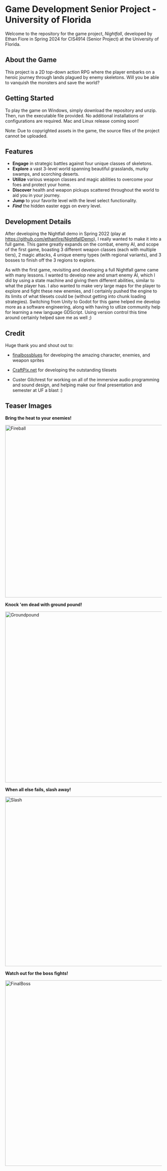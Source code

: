 # Game Development Senior Project - University of Florida

Welcome to the repository for the game project, _Nightfall_, developed by Ethan Fiore in Spring 2024 for CIS4914 (Senior Project) at the University of Florida.

## About the Game
This project is a 2D top-down action RPG where the player embarks on a heroic journey through lands plagued by enemy skeletons. Will you be able to vanquish the monsters and save the world?

## Getting Started
To play the game on Windows, simply download the repository and unzip. Then, run the executable file provided. No additional installations or configurations are required.
Mac and Linux release coming soon!

Note: Due to copyrighted assets in the game, the source files of the project cannot be uploaded.

## Features
- **Engage** in strategic battles against four unique classes of skeletons.
- **Explore** a vast 3-level world spanning beautiful grasslands, murky swamps, and scorching deserts.
- **Utilize** various weapon classes and magic abilities to overcome your foes and protect your home.
- **Discover** health and weapon pickups scattered throughout the world to aid you in your journey.
- **Jump** to your favorite level with the level select functionality.
- **_Find_** the hidden easter eggs on every level.

## Development Details
After developing the Nightfall demo in Spring 2022 (play at https://github.com/ethanfire/NightfallDemo), I really wanted to make it into a full game. This game greatly expands on the combat, enemy AI, and scope of the first game, boasting 3 different weapon classes (each with multiple tiers), 2 magic attacks, 4 unique enemy types (with regional variants), and 3 bosses to finish off the 3 regions to explore.

As with the first game, revisiting and developing a full Nightfall game came with many lessons. I wanted to develop new and smart enemy AI, which I did by using a state machine and giving them different abilities, similar to what the player has. I also wanted to make very large maps for the player to explore and fight these new enemies, and I certainly pushed the engine to its limits of what tilesets could be (without getting into chunk loading strategies). Switching from Unity to Godot for this game helped me develop more as a software engineering, along with having to utlize community help for learning a new language GDScript. Using version control this time around certainly helped save me as well ;)

## Credit
Huge thank you and shout out to:

- [finalbossblues](https://finalbossblues.com/) for developing the amazing character, enemies, and weapon sprites

- [CraftPix.net](https://craftpix.net/) for developing the outstanding tilesets

- Custer Gilchrest for working on all of the immersive audio programming and sound design, and helping make our final presentation and semester at UF a blast :)

## Teaser Images
**Bring the heat to your enemies!**

<img width="553" alt="Fireball" src="https://github.com/user-attachments/assets/7175c724-43bd-4303-b18d-4d40203dc52d">

**Knock 'em dead with ground pound!**

<img width="548" alt="Groundpound" src="https://github.com/user-attachments/assets/73b6602d-3a4b-4b8e-a94c-8759c9377079">

**When all else fails, slash away!**

<img width="544" alt="Slash" src="https://github.com/user-attachments/assets/2a569d2c-9033-420a-88af-ba9435f1781a">

**Watch out for the boss fights!**

<img width="595" alt="FinalBoss" src="https://github.com/user-attachments/assets/c8b0d814-1cfb-4dfa-93a1-09e29f6c4cab">
